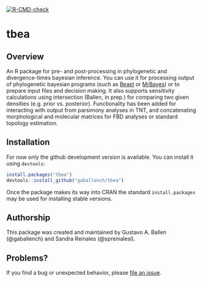 
<!-- README.md is generated from README.Rmd. Please edit that file -->

<!-- badges: start -->
[![R-CMD-check](https://github.com/gaballench/tbea/workflows/R-CMD-check/badge.svg)](https://github.com/gaballench/tbea/actions)
<!-- badges: end -->

# tbea

## Overview

An R package for pre- and post-processing in phylogenetic and
divergence-times bayesian inference. You can use it for processing
output of phylogenetic bayesian programs (such as
[Beast](https://www.beast2.org/) or
[MrBayes](http://nbisweden.github.io/MrBayes/index.html)) or to prepare
input files and decision making. It also supports sensitivity
calculations using intersection (Ballen, in prep.) for comparing two
given densities (e.g. prior vs. posterior). Functionality has been added
for interacting with output from parsimony analyses in TNT, and
concatenating morphological and molecular matrices for FBD analyses or
standard topology estimation.

## Installation

For now only the github development version is available. You can
install it using `devtools`:

``` r
install.packages("tbea")
devtools::install_github("gaballench/tbea")
```

Once the package makes its way into CRAN the standard `install.packages`
may be used for installing stable versions.

## Authorship

This package was created and maintained by Gustavo A. Ballen
(@gaballench) and Sandra Reinales (@spreinalesl).

## Problems?

If you find a bug or unexpected behavior, please [file an
issue](https://github.com/gaballench/tbea/issues).
